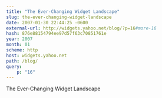 ```yaml
---
title: "The Ever-Changing Widget Landscape"
slug: the-ever-changing-widget-landscape
date: 2007-01-30 22:44:25 -0600
external-url: http://widgets.yahoo.net/blog/?p=16#more-16
hash: 876e88154794ee97d57f63c70851761e
year: 2007
month: 01
scheme: http
host: widgets.yahoo.net
path: /blog/
query:
    p: "16"
---
```


The Ever-Changing Widget Landscape
